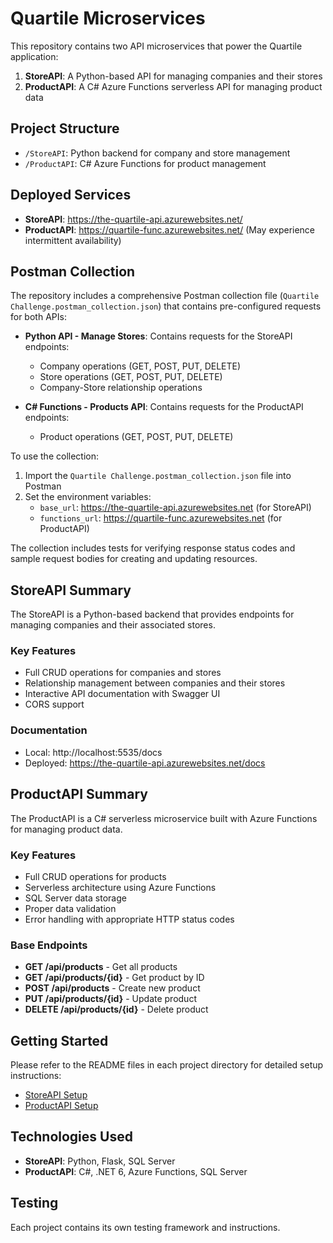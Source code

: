 # Quartile Microservices

This repository contains two API microservices that power the Quartile application:

1. **StoreAPI**: A Python-based API for managing companies and their stores
2. **ProductAPI**: A C# Azure Functions serverless API for managing product data

## Project Structure

- `/StoreAPI`: Python backend for company and store management
- `/ProductAPI`: C# Azure Functions for product management

## Deployed Services

- **StoreAPI**: https://the-quartile-api.azurewebsites.net/
- **ProductAPI**: https://quartile-func.azurewebsites.net/ (May experience intermittent availability)

## Postman Collection

The repository includes a comprehensive Postman collection file (`Quartile Challenge.postman_collection.json`) that contains pre-configured requests for both APIs:

- **Python API - Manage Stores**: Contains requests for the StoreAPI endpoints:
  - Company operations (GET, POST, PUT, DELETE)
  - Store operations (GET, POST, PUT, DELETE)
  - Company-Store relationship operations

- **C# Functions - Products API**: Contains requests for the ProductAPI endpoints:
  - Product operations (GET, POST, PUT, DELETE)

To use the collection:
1. Import the `Quartile Challenge.postman_collection.json` file into Postman
2. Set the environment variables:
   - `base_url`: https://the-quartile-api.azurewebsites.net (for StoreAPI)
   - `functions_url`: https://quartile-func.azurewebsites.net (for ProductAPI)

The collection includes tests for verifying response status codes and sample request bodies for creating and updating resources.

## StoreAPI Summary

The StoreAPI is a Python-based backend that provides endpoints for managing companies and their associated stores.

### Key Features
- Full CRUD operations for companies and stores
- Relationship management between companies and their stores
- Interactive API documentation with Swagger UI
- CORS support

### Documentation
- Local: http://localhost:5535/docs
- Deployed: https://the-quartile-api.azurewebsites.net/docs

## ProductAPI Summary

The ProductAPI is a C# serverless microservice built with Azure Functions for managing product data.

### Key Features
- Full CRUD operations for products
- Serverless architecture using Azure Functions
- SQL Server data storage
- Proper data validation
- Error handling with appropriate HTTP status codes

### Base Endpoints
- **GET /api/products** - Get all products
- **GET /api/products/{id}** - Get product by ID
- **POST /api/products** - Create new product
- **PUT /api/products/{id}** - Update product
- **DELETE /api/products/{id}** - Delete product

## Getting Started

Please refer to the README files in each project directory for detailed setup instructions:
- [StoreAPI Setup](/StoreAPI/README.md)
- [ProductAPI Setup](/ProductAPI/README.md)

## Technologies Used

- **StoreAPI**: Python, Flask, SQL Server
- **ProductAPI**: C#, .NET 6, Azure Functions, SQL Server

## Testing

Each project contains its own testing framework and instructions. 